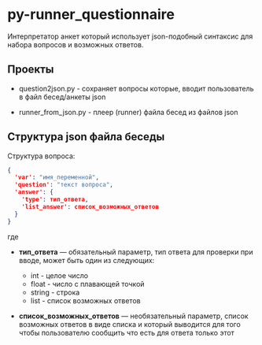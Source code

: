 # py-runner_questionnaire

Интерпретатор анкет который использует json-подобный синтаксис для набора вопросов и возможных ответов.

## Проекты

* question2json.py - сохраняет вопросы которые, вводит пользователь в файл бесед/анкеты json

* runner_from_json.py - плеер (runner) файла бесед из файлов json

## Структура json файла беседы

Структура вопроса:

```json
{
  'var': "имя_переменной",
  'question': "текст вопроса",
  'answer': {
    'type': тип_ответа,
    'list_answer': список_возможных_ответов
  }
}

```

где

* **тип_ответа** — обязательный параметр, тип ответа для проверки при вводе, может быть один из следующих:
    * int - целое число
    * float - число с плавающей точкой
    * string - строка
    * list - список возможных ответов

* **список_возможных_ответов** — необязательный параметр, список возможных ответов в виде списка и который выводится для
  того чтобы пользователю сообщить что есть для ответа только этот
